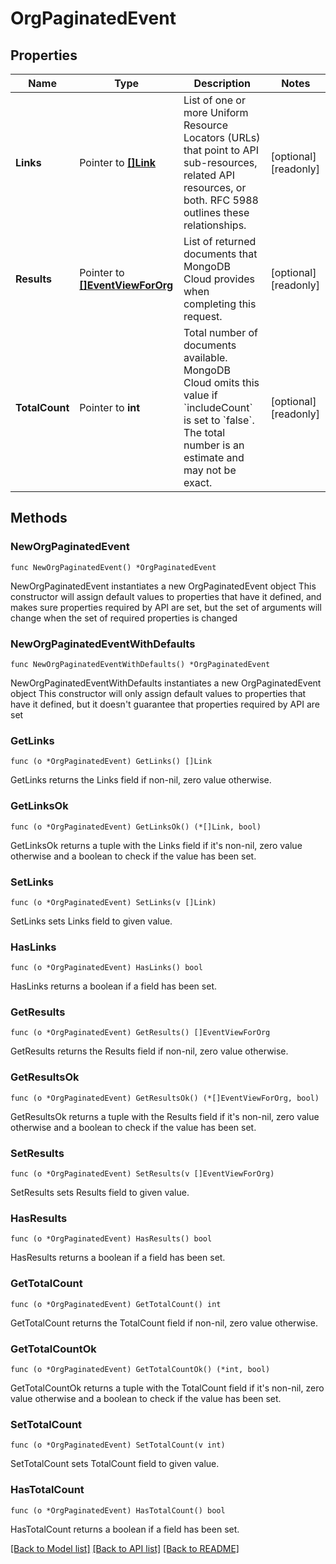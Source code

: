 # OrgPaginatedEvent

## Properties

Name | Type | Description | Notes
------------ | ------------- | ------------- | -------------
**Links** | Pointer to [**[]Link**](Link.md) | List of one or more Uniform Resource Locators (URLs) that point to API sub-resources, related API resources, or both. RFC 5988 outlines these relationships. | [optional] [readonly] 
**Results** | Pointer to [**[]EventViewForOrg**](EventViewForOrg.md) | List of returned documents that MongoDB Cloud provides when completing this request. | [optional] [readonly] 
**TotalCount** | Pointer to **int** | Total number of documents available. MongoDB Cloud omits this value if &#x60;includeCount&#x60; is set to &#x60;false&#x60;. The total number is an estimate and may not be exact. | [optional] [readonly] 

## Methods

### NewOrgPaginatedEvent

`func NewOrgPaginatedEvent() *OrgPaginatedEvent`

NewOrgPaginatedEvent instantiates a new OrgPaginatedEvent object
This constructor will assign default values to properties that have it defined,
and makes sure properties required by API are set, but the set of arguments
will change when the set of required properties is changed

### NewOrgPaginatedEventWithDefaults

`func NewOrgPaginatedEventWithDefaults() *OrgPaginatedEvent`

NewOrgPaginatedEventWithDefaults instantiates a new OrgPaginatedEvent object
This constructor will only assign default values to properties that have it defined,
but it doesn't guarantee that properties required by API are set

### GetLinks

`func (o *OrgPaginatedEvent) GetLinks() []Link`

GetLinks returns the Links field if non-nil, zero value otherwise.

### GetLinksOk

`func (o *OrgPaginatedEvent) GetLinksOk() (*[]Link, bool)`

GetLinksOk returns a tuple with the Links field if it's non-nil, zero value otherwise
and a boolean to check if the value has been set.

### SetLinks

`func (o *OrgPaginatedEvent) SetLinks(v []Link)`

SetLinks sets Links field to given value.

### HasLinks

`func (o *OrgPaginatedEvent) HasLinks() bool`

HasLinks returns a boolean if a field has been set.
### GetResults

`func (o *OrgPaginatedEvent) GetResults() []EventViewForOrg`

GetResults returns the Results field if non-nil, zero value otherwise.

### GetResultsOk

`func (o *OrgPaginatedEvent) GetResultsOk() (*[]EventViewForOrg, bool)`

GetResultsOk returns a tuple with the Results field if it's non-nil, zero value otherwise
and a boolean to check if the value has been set.

### SetResults

`func (o *OrgPaginatedEvent) SetResults(v []EventViewForOrg)`

SetResults sets Results field to given value.

### HasResults

`func (o *OrgPaginatedEvent) HasResults() bool`

HasResults returns a boolean if a field has been set.
### GetTotalCount

`func (o *OrgPaginatedEvent) GetTotalCount() int`

GetTotalCount returns the TotalCount field if non-nil, zero value otherwise.

### GetTotalCountOk

`func (o *OrgPaginatedEvent) GetTotalCountOk() (*int, bool)`

GetTotalCountOk returns a tuple with the TotalCount field if it's non-nil, zero value otherwise
and a boolean to check if the value has been set.

### SetTotalCount

`func (o *OrgPaginatedEvent) SetTotalCount(v int)`

SetTotalCount sets TotalCount field to given value.

### HasTotalCount

`func (o *OrgPaginatedEvent) HasTotalCount() bool`

HasTotalCount returns a boolean if a field has been set.

[[Back to Model list]](../README.md#documentation-for-models) [[Back to API list]](../README.md#documentation-for-api-endpoints) [[Back to README]](../README.md)



